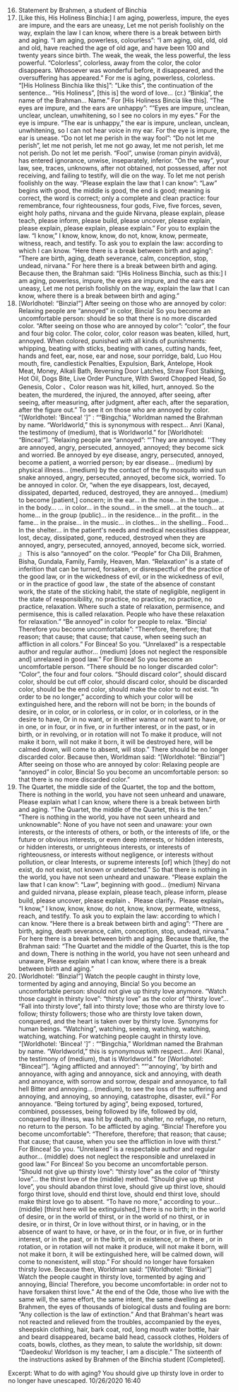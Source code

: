 16. Statement by Brahmen, a student of Binchia
 89. [Like this, His Holiness Binchia:] I am aging, powerless, impure, the eyes are impure, and the ears are uneasy,
 Let me not perish foolishly on the way, explain the law I can know, where there is a break between birth and aging.
 “I am aging, powerless, colourless”: “I am aging, old, old, old and old, have reached the age of old age, and have been 100 and twenty years since birth. The weak, the weak, the less powerful, the less powerful. “Colorless”, colorless, away from the color, the color disappears. Whosoever was wonderful before, it disappeared, and the oversuffering has appeared.” For me is aging, powerless, colorless.
 “[His Holiness Binchia like this]”: “Like this”, the continuation of the sentence... “His Holiness”, [this is] the word of love... (cr.) “Binkia”, the name of the Brahman... Name.” For [His Holiness Bincia like this].
 “The eyes are impure, and the ears are unhappy”: ““Eyes are impure, unclean, unclear, unclean, unwhitening, so I see no colors in my eyes.” For the eye is impure. “The ear is unhappy,” the ear is impure, unclean, unclean, unwhitening, so I can not hear voice in my ear. For the eye is impure, the ear is unease.
 “Do not let me perish in the way fool”: “Do not let me perish”, let me not perish, let me not go away, let me not perish, let me not perish. Do not let me perish. “Fool”, unwise (roman pinyin avidvā), has entered ignorance, unwise, inseparately, inferior. “On the way”, your law, see, traces, unknowns, after not obtained, not possessed, after not receiving, and failing to testify, will die on the way. To let me not perish foolishly on the way.
 “Please explain the law that I can know”: “Law” begins with good, the middle is good, the end is good; meaning is correct, the word is correct; only a complete and clean practice: four remembrance, four righteousness, four gods, Five, five forces, seven, eight holy paths, nirvana and the guide Nirvana, please explain, please teach, please inform, please build, please uncover, please explain, please explain, please explain, please explain.” For you to explain the law. “I know,” I know, know, know, do not, know, know, permeate, witness, reach, and testify. To ask you to explain the law: according to which I can know.
 “Here there is a break between birth and aging”: “There are birth, aging, death severance, calm, conception, stop, undead, nirvana.” For here there is a break between birth and aging.
 Because then, the Brahman said:
 “[His Holiness Binchia, such as this:] I am aging, powerless, impure, the eyes are impure, and the ears are uneasy,
 Let me not perish foolishly on the way, explain the law that I can know, where there is a break between birth and aging.”
 90. [Worldhotel: “Binzia!”] After seeing on those who are annoyed by color: Relaxing people are “annoyed” in color,
 Bincia! So you become an uncomfortable person: should be so that there is no more discarded color.
 “After seeing on those who are annoyed by color”: “color”, the four and four big color. The color, color, color reason was beaten, killed, hurt, annoyed. When colored, punished with all kinds of punishments: whipping, beating with sticks, beating with canes, cutting hands, feet, hands and feet, ear, nose, ear and nose, sour porridge, bald, Luo Hou mouth, fire, candlestick Penalties, Expulsion, Bark, Antelope, Hook Meat, Money, Alkali Bath, Reversing Door Latches, Straw Foot Stalking, Hot Oil, Dogs Bite, Live Order Puncture, With Sword Chopped Head, So Genesis, Color 、Color reason was hit, killed, hurt, annoyed. So the beaten, the murdered, the injured, the annoyed, after seeing, after seeing, after measuring, after judgment, after each, after the separation, after the figure out.” To see it on those who are annoyed by color.
 “[Worldhotel: 'Bincea! ']” : ““Bingchia,” Worldman named the Brahman by name. “Worldworld,” this is synonymous with respect... Anri (Kana), the testimony of (medium), that is Worldworld.” for [Worldhotel: “Bincea!”].
 “Relaxing people are “annoyed”: “'They are annoyed. ''They are annoyed, angry, persecuted, annoyed, annoyed; they become sick and worried. Be annoyed by eye disease, angry, persecuted, annoyed, become a patient, a worried person; by ear disease... (medium) by physical illness... (medium) by the contact of the fly mosquito wind sun snake annoyed, angry, persecuted, annoyed, become sick, worried. To be annoyed in color.
 Or, “when the eye disappears, lost, decayed, dissipated, departed, reduced, destroyed, they are annoyed... (medium) to become [patient,] concern; in the ear... in the nose... in the tongue... in the body... ... in color... in the sound... in the smell... at the touch... at home... in the group (public)... in the residence... in the profit... in the fame... in the praise... in the music... in clothes... in the shelling... Food... In the shelter... in the patient's needs and medical necessities disappear, lost, decay, dissipated, gone, reduced, destroyed when they are annoyed, angry, persecuted, annoyed, annoyed, become sick, worried. 』 This is also “annoyed” on the color.
 “People” for Cha Dili, Brahmen, Bisha, Gundala, Family, Family, Heaven, Man. “Relaxation” is a state of inferition that can be turned, forsaken, or disrespectful of the practice of the good law, or in the wickedness of evil, or in the wickedness of evil, or in the practice of good law , the state of the absence of constant work, the state of the sticking habit, the state of negligible, negligent in the state of responsibility, no practice, no practice, no practice, no practice, relaxation. Where such a state of relaxation, permisence, and permisence, this is called relaxation. People who have these relaxation for relaxation.” “Be annoyed” in color for people to relax.
 “Bincia! Therefore you become uncomfortable”: “Therefore, therefore; that reason; that cause; that cause; that cause, when seeing such an affliction in all colors.” For Bincea! So you. “Unrelaxed” is a respectable author and regular author... (medium) [does not neglect the responsible and] unrelaxed in good law.” For Bincea! So you become an uncomfortable person.
 “There should be no longer discarded color”: “Color”, the four and four colors. “Should discard color”, should discard color, should be cut off color, should discard color, should be discarded color, should be the end color, should make the color to not exist. “In order to be no longer,” according to which your color will be extinguished here, and the reborn will not be born; in the bounds of desire, or in color, or in colorless, or in color, or in colorless, or in the desire to have, Or in no want, or in either wanna or not want to have, or in one, or in four, or in five, or in further interest, or in the past, or in birth, or in revolving, or in rotation will not To make it produce, will not make it born, will not make it born, it will be destroyed here, will be calmed down, will come to absent, will stop.” There should be no longer discarded color.
 Because then, Worldman said:
 “[Worldhotel: “Binzia!”] After seeing on those who are annoyed by color: Relaxing people are “annoyed” in color,
 Bincia! So you become an uncomfortable person: so that there is no more discarded color.”
 91. The Quartet, the middle side of the Quartet, the top and the bottom,
 There is nothing in the world, you have not seen unheard and unaware,
 Please explain what I can know, where there is a break between birth and aging.
 “The Quartet, the middle of the Quartet, this is the ten.”
 “There is nothing in the world, you have not seen unheard and unknownable”: None of you have not seen and unaware: your own interests, or the interests of others, or both, or the interests of life, or the future or obvious interests, or even deep interests, or hidden interests, or hidden interests, or unrighteous interests, or interests of righteousness, or interests without negligence, or interests without pollution, or clear Interests, or supreme interests [of] which [they] do not exist, do not exist, not known or undetected.” So that there is nothing in the world, you have not seen unheard and unaware.
 “Please explain the law that I can know”: “Law”, beginning with good... (medium) Nirvana and guided nirvana, please explain, please teach, please inform, please build, please uncover, please explain 、Please clarify、Please explain。 “I know,” I know, know, know, do not, know, know, permeate, witness, reach, and testify. To ask you to explain the law: according to which I can know.
 “Here there is a break between birth and aging”: “There are birth, aging, death severance, calm, conception, stop, undead, nirvana.” For here there is a break between birth and aging.
 Because thatLike, the Brahman said:
 “The Quartet and the middle of the Quartet, this is the top and down,
 There is nothing in the world, you have not seen unheard and unaware,
 Please explain what I can know, where there is a break between birth and aging.”
 92. [Worldhotel: “Binzia!”] Watch the people caught in thirsty love, tormented by aging and annoying,
 Bincia! So you become an uncomfortable person: should not give up thirsty love anymore.
 “Watch those caught in thirsty love”: “thirsty love” as the color of “thirsty love”... “Fall into thirsty love”, fall into thirsty love; those who are thirsty love to follow; thirsty followers; those who are thirsty love taken down, conquered, and the heart is taken over by thirsty love. Synonyms for human beings. “Watching”, watching, seeing, watching, watching, watching, watching. For watching people caught in thirsty love.
 “[Worldhotel: 'Bincea! ']” : ““Bingchia,” Worldman named the Brahman by name. “Worldworld,” this is synonymous with respect... Anri (Kana), the testimony of (medium), that is Worldworld.” for [Worldhotel: “Bincea!”].
 “Aging afflicted and annoyed”: ““'annoying', 'by birth and annoyance, with aging and annoyance, sick and annoying, with death and annoyance, with sorrow and sorrow, despair and annoyance, to fall hell Bitter and annoying... (medium), to see the loss of the suffering and annoying, and annoying, so annoying, catastrophe, disaster, evil.” For annoyance. “Being tortured by aging”, being exposed, tortured, combined, possesses, being followed by life, followed by old, conquered by illness, was hit by death, no shelter, no refuge, no return, no return to the person. To be afflicted by aging.
 “Bincia! Therefore you become uncomfortable”: “Therefore, therefore; that reason; that cause; that cause; that cause, when you see the affliction in love with thirst.” For Bincea! So you. “Unrelaxed” is a respectable author and regular author... (middle) does not neglect the responsible and unrelaxed in good law.” For Bincea! So you become an uncomfortable person.
 “Should not give up thirsty love”: “thirsty love” as the color of “thirsty love”... the thirst love of the (middle) method. “Should give up thirst love”, you should abandon thirst love, should give up thirst love, should forgo thirst love, should end thirst love, should end thirst love, should make thirst love go to absent. “To have no more,” according to your... (middle) [thirst here will be extinguished,] there is no birth; in the world of desire, or in the world of thirst, or in the world of no thirst, or in desire, or in thirst, Or in love without thirst, or in having, or in the absence of want to have, or have, or in the four, or in five, or in further interest, or in the past, or in the birth, or in existence, or in there , or in rotation, or in rotation will not make it produce, will not make it born, will not make it born, it will be extinguished here, will be calmed down, will come to nonexistent, will stop.” For should no longer have forsaken thirsty love.
 Because then, Worldman said:
 “[Worldhotel: “Binkia!”] Watch the people caught in thirsty love, tormented by aging and annoying,
 Bincia! Therefore, you become uncomfortable: in order not to have forsaken thirst love.”
 At the end of the Ode, those who live with the same will, the same effort, the same intent, the same dwelling as Brahmen, the eyes of thousands of biological dusts and fouling are born: “Any collection is the law of extinction.” And that Brahman's heart was not reacted and relieved from the troubles, accompanied by the eyes, sheepskin clothing, hair, bark coat, rod, long mouth water bottle, hair and beard disappeared, became bald head, cassock clothes, Holders of coats, bowls, clothes, as they mean, to salute the worldship, sit down: “Daedeoku! Worldson is my teacher, I am a disciple.”
 The sixteenth of the instructions asked by Brahmen of the Binchia student [Completed].


Excerpt:
 What to do with aging? You should give up thirsty love in order to no longer have unescaped.
 10/26/2020 16:40
